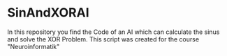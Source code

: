 # SinAndXORAI
In this repository you find the Code of an AI which can calculate the sinus and solve the XOR Problem.
This script was created for the course "Neuroinformatik"
